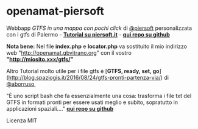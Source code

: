 # openamat-piersoft
Webbapp *GTFS in una mappa con pochi click* di [@piersoft](https://github.com/piersoft) personalizzata con i gtfs di Palermo - [**Tutorial su piersoft.it**](http://www.piersoft.it/?p=1017) - [**qui repo su github**](https://github.com/piersoft/gtfstutorial)

**Nota bene:** Nel file **index.php** e **locator.php** va sostituito il mio indirizzo web "http://openamat.gbvitrano.org" con il vostro **"http://miosito.xxx/gtfs/"**

Altro Tutorial molto utile per i file gtfs è [**GTFS, ready, set, go**] (http://blog.spaziogis.it/2016/08/24/gtfs-pronti-partenza-via/) di [@aborruso](https://github.com/aborruso), 
 
 
"È uno script bash che fa essenzialmente una cosa: trasforma i file txt del GTFS in formati pronti per essere usati meglio e subito, sopratutto in applicazioni spaziali...." [**qui repo su github**](https://github.com/ondata/gtfsreadysetgo)


Licenza MIT

